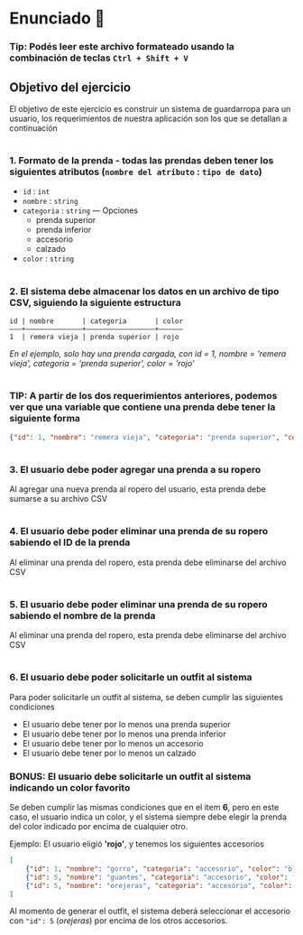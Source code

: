 # Enunciado :card_index:

### Tip: Podés leer este archivo formateado usando la combinación de teclas `Ctrl + Shift + V`

## Objetivo del ejercicio
El objetivo de este ejercicio es construir un sistema de guardarropa para un usuario, los requerimientos de nuestra aplicación son los que se detallan a continuación

#

### 1. Formato de la prenda - todas las prendas deben tener los siguientes atributos (`nombre del atributo` : `tipo de dato`)
- `id` : `int`
- `nombre` : `string`
- `categoria` : `string` — Opciones
    - prenda superior
    - prenda inferior
    - accesorio
    - calzado
- `color` : `string`

#

### 2. El sistema debe almacenar los datos en un archivo de tipo CSV, siguiendo la siguiente estructura

```csv
id | nombre       | categoria       | color
———+——————————————+—————————————————+——————
1  | remera vieja | prenda superior | rojo
```

*En el ejemplo, solo hay una prenda cargada, con id = 1, nombre = 'remera vieja', categoria = 'prenda superior', color = 'rojo'*

#

### **TIP**: A partir de los dos requerimientos anteriores, podemos ver que una variable que contiene una prenda debe tener la siguiente forma

```json
{"id": 1, "nombre": "remera vieja", "categoria": "prenda superior", "color": "rojo"}
``` 

# 

### 3. El usuario debe poder agregar una prenda a su ropero
Al agregar una nueva prenda al ropero del usuario, esta prenda debe sumarse a su archivo CSV

#

### 4. El usuario debe poder eliminar una prenda de su ropero sabiendo el ID de la prenda
Al eliminar una prenda del ropero, esta prenda debe eliminarse del archivo CSV

#

### 5. El usuario debe poder eliminar una prenda de su ropero sabiendo el **nombre** de la prenda
Al eliminar una prenda del ropero, esta prenda debe eliminarse del archivo CSV

#

### 6. El usuario debe poder solicitarle un outfit al sistema
Para poder solicitarle un outfit al sistema, se deben cumplir las siguientes condiciones

- El usuario debe tener por lo menos una prenda superior
- El usuario debe tener por lo menos una prenda inferior
- El usuario debe tener por lo menos un accesorio
- El usuario debe tener por lo menos un calzado

### **BONUS**: El usuario debe solicitarle un outfit al sistema indicando un color favorito
Se deben cumplir las mismas condiciones que en el item **6**, pero en este caso, el usuario indica un color, y el sistema
siempre debe elegir la prenda del color indicado por encima de cualquier otro.

Ejemplo:
El usuario eligió **'rojo'**, y tenemos los siguientes accesorios
```json
[
    {"id": 1, "nombre": "gorro", "categoria": "accesorio", "color": "blanco"},
    {"id": 5, "nombre": "guantes", "categoria": "accesorio", "color": "verde"},
    {"id": 5, "nombre": "orejeras", "categoria": "accesorio", "color": "rojo"}
]
```

Al momento de generar el outfit, el sistema deberá seleccionar el accesorio con `"id": 5` (*orejeras*) por encima de los otros accesorios.
